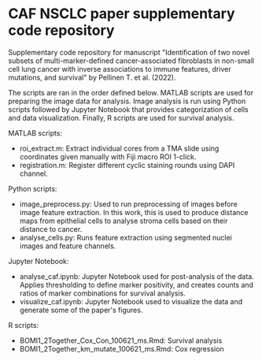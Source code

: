 # CAF NSCLC paper supplementary code repository

Supplementary code repository for manuscript "Identification of two novel subsets of multi-marker-defined cancer-associated fibroblasts in non-small cell lung cancer with inverse associations to immune features, driver mutations, and survival" by Pellinen T. et al. (2022).

The scripts are ran in the order defined below. MATLAB scripts are used for preparing the image data for analysis. Image analysis is run using Python scripts followed by Jupyter Notebook that provides categorization of cells and data visualization. Finally, R scripts are used for survival analysis.

MATLAB scripts:
* roi_extract.m: Extract individual cores from a TMA slide using coordinates given manually with Fiji macro ROI 1-click.
* registration.m: Register different cyclic staining rounds using DAPI channel.

Python scripts:
* image_preprocess.py: Used to run preprocessing of images before image feature extraction. In this work, this is used to produce distance maps from epithelial cells to analyse stroma cells based on their distance to cancer.
* analyse_cells.py: Runs feature extraction using segmented nuclei images and feature channels.

Jupyter Notebook:
* analyse_caf.ipynb: Jupyter Notebook used for post-analysis of the data. Applies thresholding to define marker positivity, and creates counts and ratios of marker combinations for survival analysis.
* visualize_caf.ipynb: Jupyter Notebook used to visualize the data and generate some of the paper's figures.

R scripts:
* BOMI1_2Together_Cox_Con_100621_ms.Rmd: Survival analysis
* BOMI1_2Together_km_mutate_100621_ms.Rmd: Cox regression
